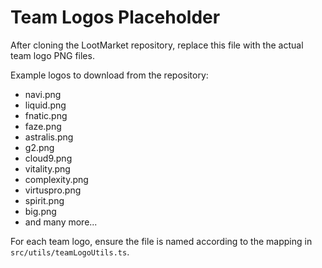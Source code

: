 
# Team Logos Placeholder

After cloning the LootMarket repository, replace this file with the actual team logo PNG files.

Example logos to download from the repository:
- navi.png
- liquid.png
- fnatic.png
- faze.png
- astralis.png
- g2.png
- cloud9.png
- vitality.png
- complexity.png
- virtuspro.png
- spirit.png
- big.png
- and many more...

For each team logo, ensure the file is named according to the mapping in `src/utils/teamLogoUtils.ts`.
